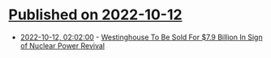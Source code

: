 # [Published on 2022-10-12](index.md)

* [2022-10-12, 02:02:00](https://hardware.slashdot.org/story/22/10/11/2347224/westinghouse-to-be-sold-for-79-billion-in-sign-of-nuclear-power-revival?utm_source=rss1.0mainlinkanon&utm_medium=feed) - [Westinghouse To Be Sold For $7.9 Billion In Sign of Nuclear Power Revival](https://hardware.slashdot.org/story/22/10/11/2347224/westinghouse-to-be-sold-for-79-billion-in-sign-of-nuclear-power-revival?utm_source=rss1.0mainlinkanon&utm_medium=feed)
